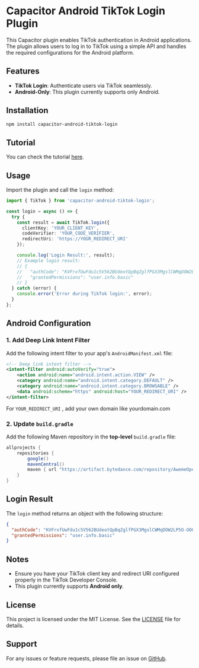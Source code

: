 # Capacitor Android TikTok Login Plugin

This Capacitor plugin enables TikTok authentication in Android applications. The plugin allows users to log in to TikTok using a simple API and handles the required configurations for the Android platform.

## Features

- **TikTok Login**: Authenticate users via TikTok seamlessly.
- **Android-Only**: This plugin currently supports only Android.

## Installation

```bash
npm install capacitor-android-tiktok-login
```

## Tutorial

You can check the tutorial [here](https://lingash.medium.com/how-to-implement-tiktok-login-in-capacitor-android-ed6dfa017015).

## Usage

Import the plugin and call the `login` method:

```typescript
import { TikTok } from 'capacitor-android-tiktok-login';

const login = async () => {
  try {
    const result = await TikTok.login({
      clientKey: 'YOUR_CLIENT_KEY',
      codeVerifier: 'YOUR_CODE_VERIFIER',
      redirectUri: 'https://YOUR_REDIRECT_URI'
    });

    console.log('Login Result:', result);
    // Example login result:
    // {
    //   "authCode": "KVFrxfUwFdu1c5V562BUdeotQpBqZglfPGX3MgslCWMqDOW2LP5O-OO0OEv-mxG1aotqJtuSiiGo8uxGkwHecz_TcdrH7VptHTxpuy_REBoJIuBK6gbtrlsFyFd5XtDVazPjpC2dKJrDhxytDkL1Jn6u-Ibh6ml9Len9vY1PGjvos21pevigy21hOvzb2LmTEn7f7h4F2KiI_D0_6rjkaCfN9lmJWT5u2R_anyYhIpF2NjRyaAdeg8EDp2NtP-bQ*2!6271.va",
    //   "grantedPermissions": "user.info.basic"
    // }
  } catch (error) {
    console.error('Error during TikTok login:', error);
  }
};
```

## Android Configuration

### 1. Add Deep Link Intent Filter

Add the following intent filter to your app's `AndroidManifest.xml` file:

```xml
<!-- Deep link intent filter -->
<intent-filter android:autoVerify="true">
    <action android:name="android.intent.action.VIEW" />
    <category android:name="android.intent.category.DEFAULT" />
    <category android:name="android.intent.category.BROWSABLE" />
    <data android:scheme="https" android:host="YOUR_REDIRECT_URI" />
</intent-filter>
```
For `YOUR_REDIRECT_URI` , add your own domain like yourdomain.com

### 2. Update `build.gradle`

Add the following Maven repository in the **top-level** `build.gradle` file:

```gradle
allprojects {
    repositories {
        google()
        mavenCentral()
        maven { url "https://artifact.bytedance.com/repository/AwemeOpenSDK" }
    }
}
```

## Login Result

The `login` method returns an object with the following structure:

```json
{
  "authCode": "KVFrxfUwFdu1c5V562BUdeotQpBqZglfPGX3MgslCWMqDOW2LP5O-OO0OEv-mxG1aotqJtuSiiGo8uxGkwHecz_TcdrH7VptHTxpuy_REBoJIuBK6gbtrlsFyFd5XtDVazPjpC2dKJrDhxytDkL1Jn6u-Ibh6ml9Len9vY1PGjvos21pevigy21hOvzb2LmTEn7f7h4F2KiI_D0_6rjkaCfN9lmJWT5u2R_anyYhIpF2NjRyaAdeg8EDp2NtP-bQ*2!6271.va",
  "grantedPermissions": "user.info.basic"
}
```

## Notes

- Ensure you have your TikTok client key and redirect URI configured properly in the TikTok Developer Console.
- This plugin currently supports **Android only**.

## License

This project is licensed under the MIT License. See the [LICENSE](LICENSE) file for details.

## Support

For any issues or feature requests, please file an issue on [GitHub](https://github.com/LinGash/capacitor-android-tiktok-login/issues).

